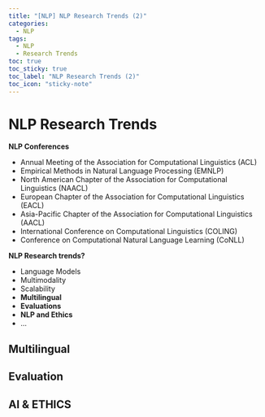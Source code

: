 ```yaml
---
title: "[NLP] NLP Research Trends (2)"
categories:
  - NLP
tags:
  - NLP
  - Research Trends
toc: true
toc_sticky: true
toc_label: "NLP Research Trends (2)"
toc_icon: "sticky-note"
---
```


# NLP Research Trends

**NLP Conferences**
- Annual Meeting of the Association for Computational Linguistics (ACL)
- Empirical Methods in Natural Language Processing (EMNLP)
- North American Chapter of the Association for Computational Linguistics (NAACL)
- European Chapter of the Association for Computational Linguistics (EACL)
- Asia-Pacific Chapter of the Association for Computational Linguistics (AACL)
- International Conference on Computational Linguistics (COLING)
- Conference on Computational Natural Language Learning (CoNLL)

**NLP Research trends?**
- Language Models
- Multimodality
- Scalability
- **Multilingual**
- **Evaluations**
- **NLP and Ethics**
- ...


## Multilingual

## Evaluation

## AI & ETHICS
